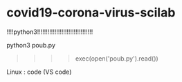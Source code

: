 # covid19-corona-virus-scilab

 
!!!!python3!!!!!!!!!!!!!!!!!!!!!!!!!!!!!!!!

python3 poub.py

>>>> exec(open('poub.py').read())

Linux : code (VS code)
